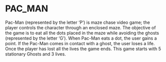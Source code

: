 # PAC_MAN

Pac-Man (represented by the letter ‘P’) is maze chase video game; the player controls the character through an enclosed maze. The objective of the game is to eat all the dots placed in the maze while avoiding the ghosts (represented by the letter ‘G’). When Pac-Man eats a dot, the user gains a point. If the Pac-Man comes in contact with a ghost, the user loses a life. Once the player has lost all the lives the game ends. 
This game starts with 5 stationary Ghosts and 3 lives. 
